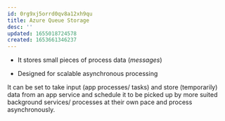 ```yaml
---
id: 0rg9xj5orrd0qv8a12xh9qu
title: Azure Queue Storage
desc: ''
updated: 1655018724578
created: 1653661346237
---
```


* It stores small pieces of process data (*messages*)


* Designed for scalable asynchronous processing

It can be set to take input (app processes/ tasks) and store (temporarily) data from an app service and schedule it to be picked up by more suited background services/ processes at their own pace and process asynchronously.